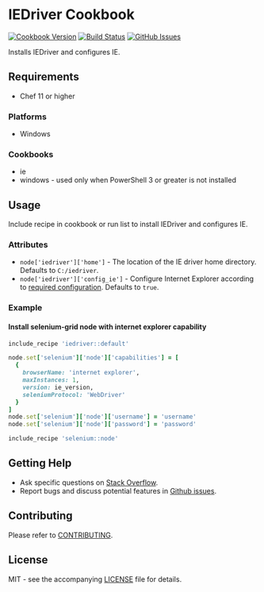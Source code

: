 # IEDriver Cookbook

[![Cookbook Version](http://img.shields.io/cookbook/v/iedriver.svg?style=flat-square)][supermarket]
[![Build Status](http://img.shields.io/travis/dhoer/chef-iedriver.svg?style=flat-square)][travis]
[![GitHub Issues](http://img.shields.io/github/issues/dhoer/chef-iedriver.svg?style=flat-square)][github]

[supermarket]: https://supermarket.chef.io/cookbooks/iedriver
[travis]: https://travis-ci.org/dhoer/chef-iedriver
[github]: https://github.com/dhoer/chef-iedriver/issues

Installs IEDriver and configures IE.

## Requirements

- Chef 11 or higher

### Platforms

- Windows

### Cookbooks

- ie 
- windows - used only when PowerShell 3 or greater is not installed

## Usage

Include recipe in cookbook or run list to install IEDriver and configures IE.

### Attributes

- `node['iedriver']['home']` - The location of the IE driver home directory. Defaults to `C:/iedriver`.
- `node['iedriver']['config_ie']` - Configure Internet Explorer according to 
[required configuration](https://github.com/SeleniumHQ/selenium/wiki/InternetExplorerDriver#required-configuration).
Defaults to `true`.

### Example

#### Install selenium-grid node with internet explorer capability

```ruby
include_recipe 'iedriver::default'

node.set['selenium']['node']['capabilities'] = [
  {
    browserName: 'internet explorer',
    maxInstances: 1,
    version: ie_version,
    seleniumProtocol: 'WebDriver'
  }
]
node.set['selenium']['node']['username'] = 'username'
node.set['selenium']['node']['password'] = 'password'

include_recipe 'selenium::node'
```

## Getting Help

- Ask specific questions on [Stack Overflow](http://stackoverflow.com/questions/tagged/iedriver).
- Report bugs and discuss potential features in [Github issues](https://github.com/dhoer/chef-iedriver/issues).

## Contributing

Please refer to [CONTRIBUTING](https://github.com/dhoer/chef-iedriver/blob/master/CONTRIBUTING.md).

## License

MIT - see the accompanying [LICENSE](https://github.com/dhoer/chef-iedriver/blob/master/LICENSE.md) file for details.

